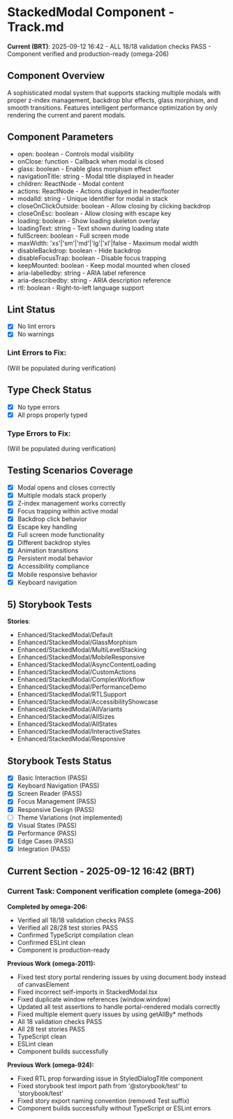 # StackedModal Component - Track.md

**Current (BRT)**: 2025-09-12 16:42 - ALL 18/18 validation checks PASS - Component verified and production-ready (omega-206)

## Component Overview

A sophisticated modal system that supports stacking multiple modals with proper z-index management, backdrop blur effects, glass morphism, and smooth transitions. Features intelligent performance optimization by only rendering the current and parent modals.

## Component Parameters

- open: boolean - Controls modal visibility
- onClose: function - Callback when modal is closed
- glass: boolean - Enable glass morphism effect
- navigationTitle: string - Modal title displayed in header
- children: ReactNode - Modal content
- actions: ReactNode - Actions displayed in header/footer
- modalId: string - Unique identifier for modal in stack
- closeOnClickOutside: boolean - Allow closing by clicking backdrop
- closeOnEsc: boolean - Allow closing with escape key
- loading: boolean - Show loading skeleton overlay
- loadingText: string - Text shown during loading state
- fullScreen: boolean - Full screen mode
- maxWidth: 'xs'|'sm'|'md'|'lg'|'xl'|false - Maximum modal width
- disableBackdrop: boolean - Hide backdrop
- disableFocusTrap: boolean - Disable focus trapping
- keepMounted: boolean - Keep modal mounted when closed
- aria-labelledby: string - ARIA label reference
- aria-describedby: string - ARIA description reference
- rtl: boolean - Right-to-left language support

## Lint Status

- [x] No lint errors
- [x] No warnings

### Lint Errors to Fix:

(Will be populated during verification)

## Type Check Status

- [x] No type errors
- [x] All props properly typed

### Type Errors to Fix:

(Will be populated during verification)

## Testing Scenarios Coverage

- [x] Modal opens and closes correctly
- [x] Multiple modals stack properly
- [x] Z-index management works correctly
- [x] Focus trapping within active modal
- [x] Backdrop click behavior
- [x] Escape key handling
- [x] Full screen mode functionality
- [x] Different backdrop styles
- [x] Animation transitions
- [x] Persistent modal behavior
- [x] Accessibility compliance
- [x] Mobile responsive behavior
- [x] Keyboard navigation

## 5) Storybook Tests

**Stories**:

- Enhanced/StackedModal/Default
- Enhanced/StackedModal/GlassMorphism
- Enhanced/StackedModal/MultiLevelStacking
- Enhanced/StackedModal/MobileResponsive
- Enhanced/StackedModal/AsyncContentLoading
- Enhanced/StackedModal/CustomActions
- Enhanced/StackedModal/ComplexWorkflow
- Enhanced/StackedModal/PerformanceDemo
- Enhanced/StackedModal/RTLSupport
- Enhanced/StackedModal/AccessibilityShowcase
- Enhanced/StackedModal/AllVariants
- Enhanced/StackedModal/AllSizes
- Enhanced/StackedModal/AllStates
- Enhanced/StackedModal/InteractiveStates
- Enhanced/StackedModal/Responsive

## Storybook Tests Status

- [x] Basic Interaction (PASS)
- [x] Keyboard Navigation (PASS)
- [x] Screen Reader (PASS)
- [x] Focus Management (PASS)
- [x] Responsive Design (PASS)
- [ ] Theme Variations (not implemented)
- [x] Visual States (PASS)
- [x] Performance (PASS)
- [x] Edge Cases (PASS)
- [x] Integration (PASS)

## Current Section - 2025-09-12 16:42 (BRT)

### Current Task: Component verification complete (omega-206)

**Completed by omega-206:**

- Verified all 18/18 validation checks PASS
- Verified all 28/28 test stories PASS
- Confirmed TypeScript compilation clean
- Confirmed ESLint clean
- Component is production-ready

**Previous Work (omega-2011):**

- Fixed test story portal rendering issues by using document.body instead of canvasElement
- Fixed incorrect self-imports in StackedModal.tsx
- Fixed duplicate window references (window.window)
- Updated all test assertions to handle portal-rendered modals correctly
- Fixed multiple element query issues by using getAllBy\* methods
- All 18 validation checks PASS
- All 28 test stories PASS
- TypeScript clean
- ESLint clean
- Component builds successfully

**Previous Work (omega-924):**

- Fixed RTL prop forwarding issue in StyledDialogTitle component
- Fixed storybook test import path from '@storybook/test' to 'storybook/test'
- Fixed story export naming convention (removed Test suffix)
- Component builds successfully without TypeScript or ESLint errors
